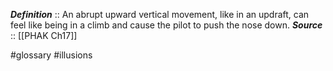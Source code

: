 ***Definition***    :: An abrupt upward vertical movement, like in an updraft, can feel like being in a climb and cause the pilot to push the nose down.
***Source***         :: [[PHAK Ch17]]

#glossary #illusions 